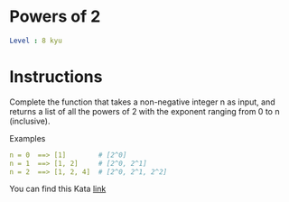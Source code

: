 # Powers of 2

```yaml
Level : 8 kyu
```

# Instructions

Complete the function that takes a non-negative integer n as input, and returns a list of all the powers of 2 with the exponent ranging from 0 to n (inclusive).


Examples
```yaml
n = 0  ==> [1]        # [2^0]
n = 1  ==> [1, 2]     # [2^0, 2^1]
n = 2  ==> [1, 2, 4]  # [2^0, 2^1, 2^2]
```

You can find this Kata [link](https://www.codewars.com/kata/57a083a57cb1f31db7000028/train/java)